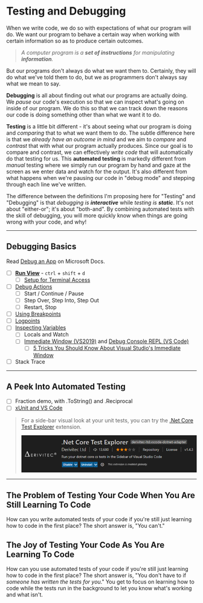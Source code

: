 # Testing and Debugging

When we write code, we do so with expectations of what our program will do. We want our program to behave a certain way when working with certain information so as to produce certain outcomes.

> *A computer program is a **set of instructions** for manipulating **information**.*

But our programs don't always do what we want them to. Certainly, they will do what we've told them to do, but we as programmers don't always say what we mean to say.

**Debugging** is all about finding out what our programs are actually doing. We *pause* our code's execution so that we can inspect what's going on inside of our program. We do this so that we can track down the reasons our code is doing something other than what we want it to do.

**Testing** is a little bit different - it's about seeing what our program is doing and *comparing* that to what we want them to do. The subtle difference here is that we *already have an outcome in mind* and we aim to *compare* and *contrast* that with what our program actually produces. Since our goal is to compare and contrast, we can effectively *write code* that will automatically do that testing for us. This **automated testing** is markedly different from *manual* testing where we simply run our program by hand and gaze at the screen as we enter data and watch for the output. It's also different from what happens when we're pausing our code in "debug mode" and stepping through each line we've written.

The difference between the definitions I'm proposing here for "Testing" and "Debugging" is that *debugging is **interactive*** while *testing is **static***. It's not about "either-or"; it's about "both-and". By combining automated tests with the skill of debugging, you will more quickly know when things are going wrong with your code, and why!

----

## Debugging Basics

Read [Debug an App](https://docs.microsoft.com/dotnet/core/tutorials/debugging-with-visual-studio-code) on Microsoft Docs.

- [ ] [**Run View**](https://code.visualstudio.com/docs/editor/debugging#_run-view) - `ctrl` + `shift` + `d`
  - [ ] [Setup for Terminal Access](https://docs.microsoft.com/dotnet/core/tutorials/debugging-with-visual-studio-code#set-up-for-terminal-input)
- [ ] [Debug Actions](https://code.visualstudio.com/docs/editor/debugging#_debug-actions)
  - [ ] Start / Continue / Pause
  - [ ] Step Over, Step Into, Step Out
  - [ ] Restart, Stop
- [ ] [Using Breakpoints](https://code.visualstudio.com/docs/editor/debugging#_breakpoints)
- [ ] [Logpoints](https://code.visualstudio.com/docs/editor/debugging#_logpoints)
- [ ] [Inspecting Variables](https://code.visualstudio.com/docs/editor/debugging#_data-inspection)
  - [ ] Locals and Watch
  - [ ] [Immediate Window (VS2019)](https://docs.microsoft.com/visualstudio/ide/reference/immediate-window?view=vs-2019) and [Debug Console REPL (VS Code)](https://code.visualstudio.com/docs/editor/debugging#_debug-console-repl)
    - [ ] [5 Tricks You Should Know About Visual Studio's Immediate Window](https://michaelscodingspot.com/visual-studio-immediate-window/)
- [ ] Stack Trace

----

## A Peek Into Automated Testing

- [ ] Fraction demo, with .ToString() and .Reciprocal
- [ ] [xUnit and VS Code](https://xunit.net/docs/getting-started/netcore/cmdline)

> For a side-bar visual look at your unit tests, you can try the [.Net Core Test Explorer](https://marketplace.visualstudio.com/items?itemName=derivitec-ltd.vscode-dotnet-adapter) extension.
>
> ![NXUnit](./images/dotNet-Core-Test-Explorer.jpg)

----

## The Problem of Testing Your Code When You Are Still Learning To Code

How can you write automated tests of your code if you're still just learning how to code in the first place? The short answer is, "You can't."

## The Joy of Testing Your Code As You Are Learning To Code

How can you use automated tests of your code if you're still just learning how to code in the first place? The short answer is, "You don't have to if *someone has written the tests for you*." You get to focus on learning how to code while the tests run in the background to let you know what's working and what isn't.
